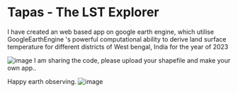 # Tapas - The LST Explorer 
I have created an web based app on google earth engine, which utilise GoogleEarthEngine 's powerful computational ability to derive land surface temperature for different districts of West bengal, India for the year of 2023

![image](https://github.com/somdeepkundu/tapas/assets/62704009/b4f467cd-c10e-45fa-8d00-1985f77bee21)
I am sharing the code,
please upload your shapefile and make your own app..

Happy earth observing.
![image](https://github.com/somdeepkundu/tapas/assets/62704009/641f4260-6cfe-428b-9ca8-afc45cd2264f)

